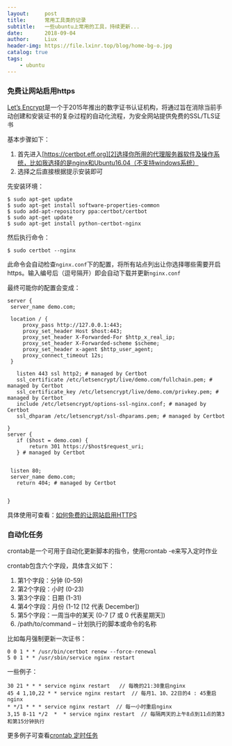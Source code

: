 ```yaml
---
layout:     post
title:      常用工具类的记录
subtitle:   一些ubuntu上常用的工具，持续更新...
date:       2018-09-04
author:     Liux
header-img: https://file.lxinr.top/blog/home-bg-o.jpg
catalog: true
tags:
    - ubuntu
---
```


### 免费让网站启用https

[Let’s Encrypt][1]是一个于2015年推出的数字证书认证机构，将通过旨在消除当前手动创建和安装证书的复杂过程的自动化流程，为安全网站提供免费的SSL/TLS证书

基本步骤如下：

 1. 首先进入[https://certbot.eff.org][2]选择你所用的代理服务器软件及操作系统，比如我选择的是nginx和Ubuntu16.04（不支持windows系统）
 2.  选择之后直接根据提示安装即可
 
 先安装环境：
 
```
$ sudo apt-get update
$ sudo apt-get install software-properties-common
$ sudo add-apt-repository ppa:certbot/certbot
$ sudo apt-get update
$ sudo apt-get install python-certbot-nginx
```
 然后执行命令：
 
 ```shell
 $ sudo certbot --nginx
 ```
 此命令会自动检查`nginx.conf`下的配置，将所有站点列出让你选择哪些需要开启https。输入编号后（逗号隔开）即会自动下载并更新`nginx.conf`
 
 最终可能你的配置会变成：
 
 ```shell
server {
  server_name demo.com;

  location / {
      proxy_pass http://127.0.0.1:443;
      proxy_set_header Host $host:443;
      proxy_set_header X-Forwarded-For $http_x_real_ip;
      proxy_set_header X-Forwarded-scheme $scheme;
      proxy_set_header x-agent $http_user_agent;
      proxy_connect_timeout 12s;
  }

    listen 443 ssl http2; # managed by Certbot
    ssl_certificate /etc/letsencrypt/live/demo.com/fullchain.pem; # managed by Certbot
    ssl_certificate_key /etc/letsencrypt/live/demo.com/privkey.pem; # managed by Certbot
    include /etc/letsencrypt/options-ssl-nginx.conf; # managed by Certbot
    ssl_dhparam /etc/letsencrypt/ssl-dhparams.pem; # managed by Certbot

}
server {
    if ($host = demo.com) {
        return 301 https://$host$request_uri;
    } # managed by Certbot


  listen 80;
  server_name demo.com;
    return 404; # managed by Certbot


}
```

具体使用可查看：[如何免费的让网站启用HTTPS][3]


### 自动化任务

crontab是一个可用于自动化更新脚本的指令，使用crontab -e来写入定时作业

crontab包含六个字段，具体含义如下：

 1. 第1个字段：分钟 (0-59)
 2. 第2个字段：小时 (0-23)
 3. 第3个字段：日期 (1-31)
 4. 第4个字段：月份 (1-12 [12 代表 December])
 5. 第5个字段：一周当中的某天 (0-7 [7 或 0 代表星期天])
 6. /path/to/command – 计划执行的脚本或命令的名称
 
 比如每月强制更新一次证书：
 
 ```shell
0 0 1 * * /usr/bin/certbot renew --force-renewal
5 0 1 * * /usr/sbin/service nginx restart
```

一些例子：

```shell
30 21 * * * service nginx restart   // 每晚的21:30重启nginx
45 4 1,10,22 * * service nginx restart  // 每月1、10、22日的4 : 45重启nginx
* */1 * * * service nginx restart  // 每一小时重启nginx
3,15 8-11 */2  *  * service nginx restart  // 每隔两天的上午8点到11点的第3和第15分钟执行

```

更多例子可查看[crontab 定时任务](https://linuxtools-rst.readthedocs.io/zh_CN/latest/tool/crontab.html "crontab 定时任务")

  [1]: https://letsencrypt.org
  [2]: https://certbot.eff.org
  [3]: https://coolshell.cn/articles/18094.html
